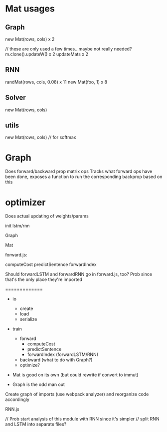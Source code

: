 # Mat usages

## Graph

new Mat(rows, cols) x 2

// these are only used a few times...maybe not really needed?
m.clone().updateW() x 2
updateMats x 2

## RNN

randMat(rows, cols, 0.08) x 11
new Mat(foo, 1) x 8

## Solver

new Mat(rows, cols)

## utils

new Mat(rows, cols) // for softmax

# Graph

Does forward/backward prop matrix ops
Tracks what forward ops have been done, exposes a function to run the corresponding backprop based on this

# optimizer

Does actual updating of weights/params

init lstm/rnn

Graph

Mat

forward.js:

computeCost
predictSentence
forwardIndex

Should forwardLSTM and forwardRNN go in forward.js, too? Prob since that's the only place they're imported

=============

* io

  * create
  * load
  * serialize

* train

  * forward
    * computeCost
    * predictSentence
    * forwardIndex (forwardLSTM/RNN)
  * backward (what to do with Graph?)
  * optimize?

* Mat is good on its own (but could rewrite if convert to immut)

* Graph is the odd man out

Create graph of imports (use webpack analyzer) and reorganize code accordingly

RNN.js

// Prob start analysis of this module with RNN since it's simpler
// split RNN and LSTM into separate files?
